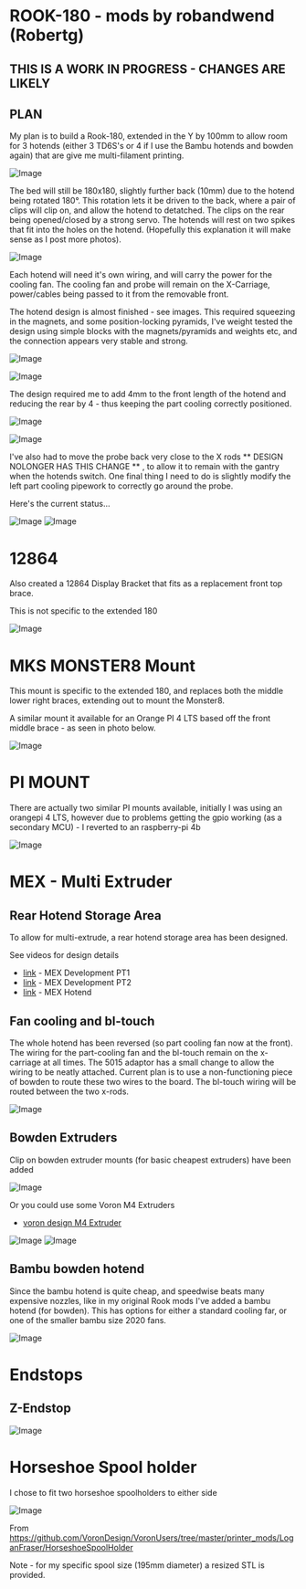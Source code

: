 # ROOK-180 - mods by robandwend (Robertg)

## THIS IS A WORK IN PROGRESS - CHANGES ARE LIKELY

## PLAN

My plan is to build a Rook-180, extended in the Y by 100mm to allow room for 3 hotends (either 3 TD6S's or 4 if I use the Bambu hotends and bowden again) that are give me multi-filament printing.

![Image](./Photos/Extended100.JPG)


The bed will still be 180x180, slightly further back (10mm) due to the hotend being rotated 180°. This rotation lets it be driven to the back, where a pair of clips will clip on, and allow the hotend to detatched. The clips on the rear being opened/closed by a strong servo. The hotends will rest on two spikes that fit into the holes on the hotend. (Hopefully this explanation it will make sense as I post more photos). 

![Image](./Photos/Extended100B.JPG)

Each hotend will need it's own wiring, and will carry the power for the cooling fan. The cooling fan and probe will remain on the X-Carriage, power/cables being passed to it from the removable front.

The hotend design is almost finished - see images. This required squeezing in the magnets, and some position-locking pyramids, I've weight tested the design using simple blocks with the magnets/pyramids and weights etc, and the connection appears very stable and strong. 


![Image](./Photos/Hotend3.jpg)

![Image](./Photos/Hotend4.jpg)


The design required me to add 4mm to the front length of the hotend and reducing the rear by 4 - thus keeping the part cooling correctly positioned.

![Image](./Photos/Hotend.JPG)

![Image](./Photos/Hotend2.JPG)

I've also had to move the probe back very close to the X rods ** DESIGN NOLONGER HAS THIS CHANGE ** , to allow it to remain with the gantry when the hotends switch. One final thing I need to do is slightly modify the left part cooling pipework to correctly go around the probe.

Here's the current status...

![Image](./Photos/Base.JPG)
![Image](./Photos/Base2.JPG)

# 12864

Also created a 12864 Display Bracket that fits as a replacement front top brace.

This is not specific to the extended 180

![Image](./12864DisplayFront/IMG_2811.jpg)


# MKS MONSTER8 Mount

This mount is specific to the extended 180, and replaces both the middle lower right braces, extending out to mount the Monster8.

A similar mount it available for an Orange PI 4 LTS based off the front middle brace - as seen in photo below.

![Image](./12864DisplayFront/IMG_2812.jpg)


# PI MOUNT

There are actually two similar PI mounts available, initially I was using an orangepi 4 LTS, however due to problems getting the gpio working (as a secondary MCU) - I reverted to an raspberry-pi 4b 

![Image](./photos/bracewithraspberrypi.jpg)

# MEX - Multi Extruder

## Rear Hotend Storage Area 

To allow for multi-extrude, a rear hotend storage area has been designed.

See videos for design details
* [link](https://www.youtube.com/watch?v=4AOfrqeOWYA) - MEX Development PT1
* [link](https://youtu.be/aWfg_-3LOak) - MEX Development PT2
* [link](https://youtube.com/shorts/aSd3smGOrIA) - MEX Hotend

## Fan cooling and bl-touch

The whole hotend has been reversed (so part cooling fan now at the front). The wiring for the part-cooling fan and the bl-touch remain on the x-carriage at all times. The 5015 adaptor has a small change to allow the wiring to be neatly attached. Current plan is to use a non-functioning piece of bowden to route these two wires to the board. The bl-touch wiring will be routed between the two x-rods.

![Image](./Photos/5015Adaptor_with_wire_mount_mount.jpg)

## Bowden Extruders

Clip on bowden extruder mounts (for basic cheapest extruders) have been added

![Image](./Photos/rearstorage.jpg)

Or you could use some Voron M4 Extruders

* [voron design M4 Extruder](https://vorondesign.com/voron_m4)

![Image](./Photos/m4_extruders.jpg)
![Image](./Photos/m4_extruders2.jpg)

## Bambu bowden hotend

Since the bambu hotend is quite cheap, and speedwise beats many expensive nozzles, like in my original Rook mods I've added a bambu hotend (for bowden). This has options for either a standard cooling far, or one of the smaller bambu size 2020 fans.

![Image](./Photos/bambuhotend.jpg)

# Endstops
## Z-Endstop

![Image](./Photos/z-endstop.jpg)


# Horseshoe Spool holder

I chose to fit two horseshoe spoolholders to either side

![Image](./Photos/horseshoe.JPG)

From https://github.com/VoronDesign/VoronUsers/tree/master/printer_mods/LoganFraser/HorseshoeSpoolHolder 

Note - for my specific spool size (195mm diameter) a resized STL is provided.